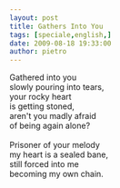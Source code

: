 ```yaml
---
layout: post
title: Gathers Into You
tags: [speciale,english,]
date: 2009-08-18 19:33:00
author: pietro
---
```

Gathered into you<br/>slowly pouring into tears,<br/>your rocky heart<br/>is getting stoned,<br/>aren't you madly afraid<br/>of being again alone?<br/><br/>Prisoner of your melody<br/>my heart is a sealed bane,<br/>still forced into me<br/>becoming my own chain.
